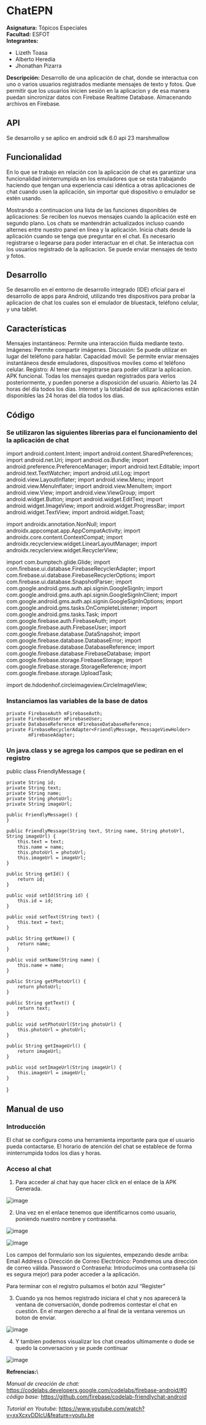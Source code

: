 # ChatEPN
**Asignatura:** Tópicos Especiales\
**Facultad:** ESFOT\
**Integrantes:**
* Lizeth Toasa
* Alberto Heredia
* Jhonathan Pizarra

**Descripción:**
Desarrollo de una aplicación de chat, donde se interactua con uno o varios usuarios registrados mediante mensajes de texto y fotos.
Que permitir que los usuarios inicien sesión en la aplicacion y de esa manera puedan sincronizar datos con Firebase Realtime Database.
Almacenando archivos en Firebase.

## API
Se desarrollo y se aplico en android sdk 6.0 api 23 marshmallow

## Funcionalidad
En lo que se trabajo en relación con la aplicación de chat es garantizar una funcionalidad ininterrumpida 
en los emuladores que se esta trabajando haciendo que tengan una experiencia casi idéntica a otras aplicaciones de chat cuando usen la 
aplicación, sin importar qué dispositivo o emulador se estén usando. 

Mostrando a continuacion una lista de las funciones disponibles de aplicaciones:
Se reciben los nuevos mensajes cuando la aplicación esté en segundo plano.
Los chats se mantendrán actualizados incluso cuando alternes entre nuestro panel en línea y la aplicación.
Inicia chats desde la aplicación cuando se tenga que preguntar en el chat.
Es necesario registrarse o legearse para poder interactuar en el chat.
Se interactua con los usuarios registrado de la aplicacion.
Se puede enviar mensajes de texto y fotos.

## Desarrollo
Se desarrollo en el entorno de desarrollo integrado (IDE) oficial para el desarrollo de apps para Android, utilizando tres dispositivos
para probar la aplicacion de chat los cuales son el emulador de bluestack, teléfono celular, y una tablet.

## Características
Mensajes instantáneos: Permite una interacción fluida mediante texto.
Imágenes: Permite compartir imágenes.
Discusión: Se puede utilizar en lugar del teléfono para hablar.
Capacidad móvil: Se permite enviar mensajes instantáneos desde emuladores, dispositivos moviles como el teléfono celular.
Registro: Al tener que registrarse para poder utilizar la aplicacion.
APK funcional.
Todas los mensajes quedan registrados para verlos posteriormente, y pueden ponerse a disposición del usuario.
Abierto las 24 horas del día todos los días. Internet y la totalidad de sus aplicaciones están disponibles las 24 horas del día todos 
los días. 

## Código
### Se utilizaron las siguientes librerias para el funcionamiento del la aplicación de chat

import android.content.Intent;
import android.content.SharedPreferences;
import android.net.Uri;
import android.os.Bundle;
import android.preference.PreferenceManager;
import android.text.Editable;
import android.text.TextWatcher;
import android.util.Log;
import android.view.LayoutInflater;
import android.view.Menu;
import android.view.MenuInflater;
import android.view.MenuItem;
import android.view.View;
import android.view.ViewGroup;
import android.widget.Button;
import android.widget.EditText;
import android.widget.ImageView;
import android.widget.ProgressBar;
import android.widget.TextView;
import android.widget.Toast;

import androidx.annotation.NonNull;
import androidx.appcompat.app.AppCompatActivity;
import androidx.core.content.ContextCompat;
import androidx.recyclerview.widget.LinearLayoutManager;
import androidx.recyclerview.widget.RecyclerView;

import com.bumptech.glide.Glide;
import com.firebase.ui.database.FirebaseRecyclerAdapter;
import com.firebase.ui.database.FirebaseRecyclerOptions;
import com.firebase.ui.database.SnapshotParser;
import com.google.android.gms.auth.api.signin.GoogleSignIn;
import com.google.android.gms.auth.api.signin.GoogleSignInClient;
import com.google.android.gms.auth.api.signin.GoogleSignInOptions;
import com.google.android.gms.tasks.OnCompleteListener;
import com.google.android.gms.tasks.Task;
import com.google.firebase.auth.FirebaseAuth;
import com.google.firebase.auth.FirebaseUser;
import com.google.firebase.database.DataSnapshot;
import com.google.firebase.database.DatabaseError;
import com.google.firebase.database.DatabaseReference;
import com.google.firebase.database.FirebaseDatabase;
import com.google.firebase.storage.FirebaseStorage;
import com.google.firebase.storage.StorageReference;
import com.google.firebase.storage.UploadTask;

import de.hdodenhof.circleimageview.CircleImageView;

### Instanciamos las variables de la base de datos

    private FirebaseAuth mFirebaseAuth;
    private FirebaseUser mFirebaseUser;
    private DatabaseReference mFirebaseDatabaseReference;
    private FirebaseRecyclerAdapter<FriendlyMessage, MessageViewHolder>
            mFirebaseAdapter;
            
### Un java.class y se agrega los campos que se pediran en el registro

public class FriendlyMessage {

    private String id;
    private String text;
    private String name;
    private String photoUrl;
    private String imageUrl;

    public FriendlyMessage() {
    }

    public FriendlyMessage(String text, String name, String photoUrl, String imageUrl) {
        this.text = text;
        this.name = name;
        this.photoUrl = photoUrl;
        this.imageUrl = imageUrl;
    }

    public String getId() {
        return id;
    }

    public void setId(String id) {
        this.id = id;
    }

    public void setText(String text) {
        this.text = text;
    }

    public String getName() {
        return name;
    }

    public void setName(String name) {
        this.name = name;
    }

    public String getPhotoUrl() {
        return photoUrl;
    }

    public String getText() {
        return text;
    }

    public void setPhotoUrl(String photoUrl) {
        this.photoUrl = photoUrl;
    }

    public String getImageUrl() {
        return imageUrl;
    }

    public void setImageUrl(String imageUrl) {
        this.imageUrl = imageUrl;
    }
}

## Manual de uso
### Introducción
El chat se configura como una herramienta importante para que el usuario pueda contactarse. El horario de atención del chat se establece 
de forma ininterrumpida todos los dias y horas.

### Acceso al chat
1. Para acceder al chat hay que hacer click en el enlace de la APK Generada.

![image](https://user-images.githubusercontent.com/23488888/88690871-bdcfd000-d0c1-11ea-8931-5338b0dd224e.png)

2. Una vez en el enlace  tenemos que identificarnos como usuario, poniendo nuestro nombre y contraseña.

![image](https://user-images.githubusercontent.com/23488888/88670360-94f01080-d0aa-11ea-93ca-f4e064d31cce.png)

![image](https://user-images.githubusercontent.com/23488888/88670682-fa440180-d0aa-11ea-9ff3-e6951f7faf94.png)

Los campos del formulario son los siguientes, empezando desde arriba:
Email Address o Dirección de Correo Electrónico: Pondremos una dirección de correo válida.
Password  o Contraseña: Introducimos una contraseña (si es segura mejor) para poder acceder a la aplicación.

Para terminar con el registro pulsamos el botón azul “Register”

3. Cuando ya nos hemos registrado iniciara el chat y nos aparecerá la ventana de conversación, donde podremos contestar el chat en 
cuestión. En el margen derecho a al final de la ventana veremos un boton de enviar.

![image](https://user-images.githubusercontent.com/23488888/88671313-c5847a00-d0ab-11ea-94a3-99c6ad9f22b5.png)


4. Y tambien podemos visualizar los chat creados ultimamente o dode se quedo la conversacion y se puede continuar

![image](https://user-images.githubusercontent.com/23488888/88671556-0d0b0600-d0ac-11ea-848e-6507804b373a.png)




**Refrencias:**\

*Manual de creación de chat:* https://codelabs.developers.google.com/codelabs/firebase-android/#0
*código base:* https://github.com/firebase/codelab-friendlychat-android

*Tutorial en Youtube:* https://www.youtube.com/watch?v=xxXcxyDDIcU&feature=youtu.be

  




